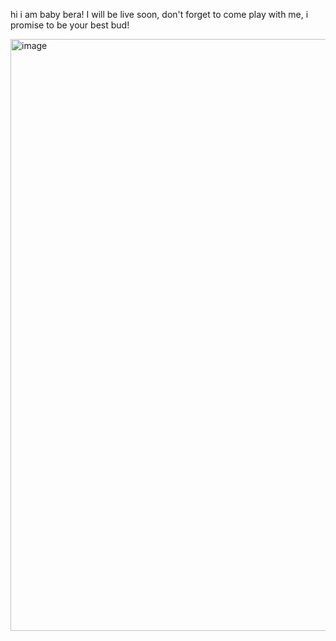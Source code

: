 hi i am baby bera! I will be live soon, don't forget to come play with me, i promise to be your best bud!

<img width="947" alt="image" src="https://github.com/user-attachments/assets/b745e311-d2ef-4dab-8ab1-bd1a7cf9fcfe" />
